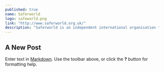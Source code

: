 ```yaml
---
published: true
name: Saferworld
logo: safeworld.png
link: "http://www.saferworld.org.uk/"
description: "Saferworld is an independent international organisation that works with local people affected by conflict to improve their safety and sense of security, and conducts wider research and analysis. Saferworld uses this evidence and learning to improve local, national and international policies and practices that can help build lasting peace."
---
```


## A New Post

Enter text in [Markdown](http://daringfireball.net/projects/markdown/). Use the toolbar above, or click the **?** button for formatting help.
